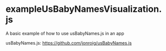 # exampleUsBabyNamesVisualization.js
A basic example of how to use usBabyNames.js in an app

usBabyNames.js: https://github.com/jonroig/usBabyNames.js

